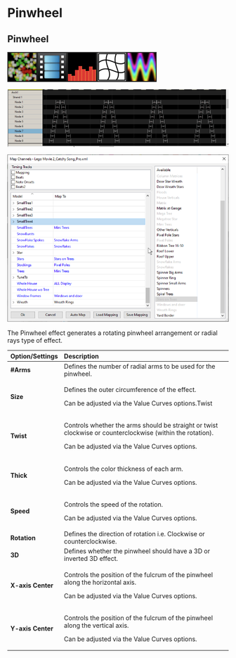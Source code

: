 # Pinwheel

## Pinwheel

![Icon](../../.gitbook/assets/image%20%28231%29.png)

![Sequencer Grid](../../.gitbook/assets/image%20%28694%29.png)

![](../../.gitbook/assets/image%20%28521%29.png)

The Pinwheel effect generates a rotating pinwheel arrangement or radial rays type of effect.

<table>
  <thead>
    <tr>
      <th style="text-align:left">Option/Settings</th>
      <th style="text-align:left">Description</th>
    </tr>
  </thead>
  <tbody>
    <tr>
      <td style="text-align:left"><b>#Arms</b>
      </td>
      <td style="text-align:left">Defines the number of radial arms to be used for the pinwheel.</td>
    </tr>
    <tr>
      <td style="text-align:left"><b>Size</b>
      </td>
      <td style="text-align:left">
        <p>Defines the outer circumference of the effect.</p>
        <p>Can be adjusted via the Value Curves options.Twist</p>
      </td>
    </tr>
    <tr>
      <td style="text-align:left"><b>Twist</b>
      </td>
      <td style="text-align:left">
        <p>Controls whether the arms should be straight or twist clockwise or counterclockwise
          (within the rotation).</p>
        <p>Can be adjusted via the Value Curves options.</p>
      </td>
    </tr>
    <tr>
      <td style="text-align:left"><b>Thick</b>
      </td>
      <td style="text-align:left">
        <p>Controls the color thickness of each arm.</p>
        <p>Can be adjusted via the Value Curves options.</p>
      </td>
    </tr>
    <tr>
      <td style="text-align:left"><b>Speed</b>
      </td>
      <td style="text-align:left">
        <p>Controls the speed of the rotation.</p>
        <p>Can be adjusted via the Value Curves options.</p>
      </td>
    </tr>
    <tr>
      <td style="text-align:left"><b>Rotation</b>
      </td>
      <td style="text-align:left">Defines the direction of rotation i.e. Clockwise or counterclockwise.</td>
    </tr>
    <tr>
      <td style="text-align:left"><b>3D</b>
      </td>
      <td style="text-align:left">Defines whether the pinwheel should have a 3D or inverted 3D effect.</td>
    </tr>
    <tr>
      <td style="text-align:left"><b>X-axis Center</b>
      </td>
      <td style="text-align:left">
        <p>Controls the position of the fulcrum of the pinwheel along the horizontal
          axis.</p>
        <p>Can be adjusted via the Value Curves options.</p>
      </td>
    </tr>
    <tr>
      <td style="text-align:left"><b>Y-axis Center</b>
      </td>
      <td style="text-align:left">
        <p>Controls the position of the fulcrum of the pinwheel along the vertical
          axis.</p>
        <p>Can be adjusted via the Value Curves options.</p>
      </td>
    </tr>
  </tbody>
</table>